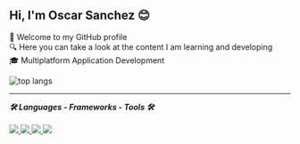## Hi, I'm Oscar Sanchez 😊
👋 Welcome to my GitHub profile
<br>
🔍 Here you can take a look at the content I am learning and developing
<br>
🎓 Multiplatform Application Development

<img alt="top langs" src="https://github-readme-stats.vercel.app/api/top-langs/?username=OscarGitHub102&exclude_repo=Web&layout=donut&hide_border=true&text_color=000000"> 
<!-- <img alt="top langs donut" width="45%" src="https://github-readme-stats.vercel.app/api/top-langs/?username=OscarGitHub102&exclude_repo=Web&layout=compact&hide_border=true&text_color=000000"> -->
<!-- &exclude_repo=JAVA,PSP -->
<!-- &hide=JAVA,PSP -->

<hr>

<strong><em>🛠️ Languages - Frameworks - Tools 🛠️</em></strong>
<br><br>
<a href="https://skillicons.dev">
  <img src="https://skillicons.dev/icons?i=java,html,css&theme=dark" />
  <img src="https://skillicons.dev/icons?i=androidstudio,vscode,eclipse&theme=dark" />
  <img src="https://skillicons.dev/icons?i=mongodb,mysql&theme=dark" />
  <img src="https://skillicons.dev/icons?i=firebase&theme=dark" />
  <!-- &perline=3 -->
</a>

<!--
> [!NOTE]  
> Highlights information that users should take into account, even when skimming.

> [!TIP]
> Optional information to help a user be more successful.

> [!IMPORTANT]  
> Crucial information necessary for users to succeed.

> [!WARNING]  
> Critical content demanding immediate user attention due to potential risks.

> [!CAUTION]
> Negative potential consequences of an action.
-->
